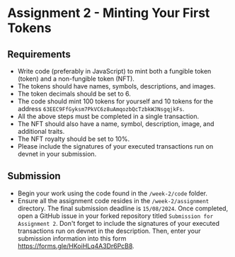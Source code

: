 # Assignment 2 - Minting Your First Tokens

## Requirements

- Write code (preferably in JavaScript) to mint both a fungible token (token) and a non-fungible token (NFT).
- The tokens should have names, symbols, descriptions, and images.
- The token decimals should be set to 6.
- The code should mint 100 tokens for yourself and 10 tokens for the address `63EEC9FfGyksm7PkVC6z8uAmqozbQcTzbkWJNsgqjkFs`.
- All the above steps must be completed in a single transaction.
- The NFT should also have a name, symbol, description, image, and additional traits.
- The NFT royalty should be set to 10%.
- Please include the signatures of your executed transactions run on devnet in your submission.

## Submission

- Begin your work using the code found in the `/week-2/code` folder.
- Ensure all the assignment code resides in the `/week-2/assignment` directory. The final submission deadline is `15/08/2024`.
  Once completed, open a GitHub issue in your forked repository titled `Submission for Assignment 2`. Don't forget to include the signatures of your executed transactions run on devnet in the description. Then, enter your submission information into this form <https://forms.gle/HKoiHLq4A3Dr6PcB8>.
